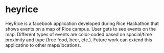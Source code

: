 heyrice
=======
HeyRice is a facebook application developed during Rice Hackathon that shows events on a map of Rice campus. 
User gets to see events on the map.
Different types of events are color-coded based on spacial/time proximity and type (free food, beer, etc.).
Future work can extend this applicatino to other maps/locations. 
